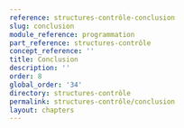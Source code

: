 ```yaml
---
reference: structures-contrôle-conclusion
slug: conclusion
module_reference: programmation
part_reference: structures-contrôle
concept_reference: ''
title: Conclusion
description: ''
order: 8
global_order: '34'
directory: structures-contrôle
permalink: structures-contrôle/conclusion
layout: chapters
---
```

